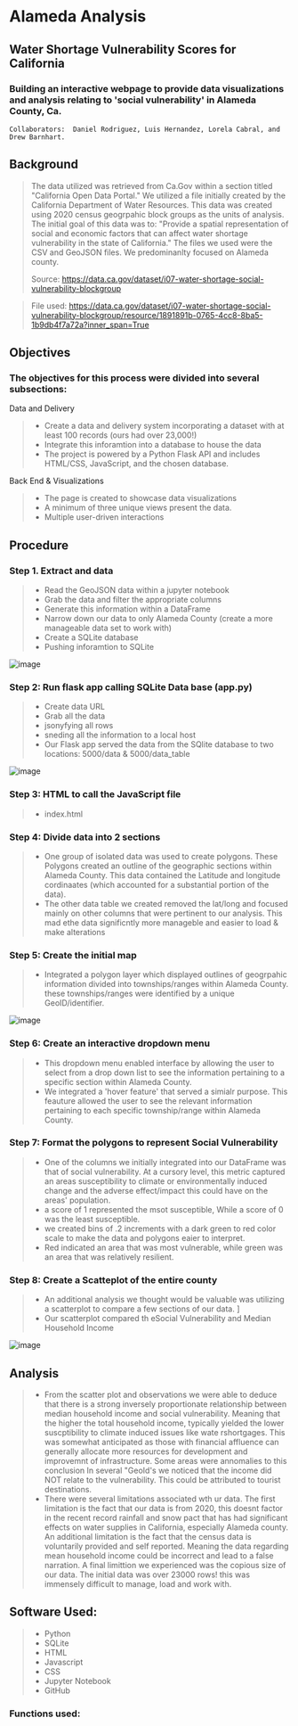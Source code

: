 # Alameda Analysis
## Water Shortage Vulnerability Scores for California

### Building an interactive webpage to provide data visualizations and analysis relating to 'social vulnerability' in Alameda County, Ca. 

```
Collaborators:  Daniel Rodriguez, Luis Hernandez, Lorela Cabral, and Drew Barnhart. 
```

## Background
> The data utilized was retrieved from Ca.Gov within a section titled "California Open Data Portal." We utilized a file initially created by the California Department of Water Resources. This data was created using 2020 census geogrpahic block groups as the units of analysis. The initial goal of this data was to: "Provide a spatial representation of social and economic factors that can affect water shortage vulnerability in the state of California." The files we used were the CSV and GeoJSON files. We predominanlty focused on Alameda county. 
> 
> Source: https://data.ca.gov/dataset/i07-water-shortage-social-vulnerability-blockgroup

> File used:  https://data.ca.gov/dataset/i07-water-shortage-social-vulnerability-blockgroup/resource/1891891b-0765-4cc8-8ba5-1b9db4f7a72a?inner_span=True

## Objectives

### The objectives for this process were divided into several subsections: 

Data and Delivery
> - Create a data and delivery system incorporating a dataset with at least 100 records (ours had over 23,000!)
> - Integrate this inforamtion into a database to house the data
> - The project is powered by a Python Flask API and includes HTML/CSS, JavaScript, and the chosen database. 

Back End & Visualizations
> - The page is created to showcase data visualizations 
> - A minimum of three unique views present the data.
> - Multiple user-driven interactions

## Procedure

### Step 1. Extract and data

> -  Read the GeoJSON data within a jupyter notebook
> - Grab the data and filter the appropriate columns
>  - Generate this information within a DataFrame 
>  - Narrow down our data to only Alameda County (create a more manageable data set to work with)
>  - Create a SQLite database 
>  - Pushing inforamtion to SQLite 

![image](https://user-images.githubusercontent.com/116226080/229967799-eb6c9780-ad6c-4e05-b4f5-8b5b5e917ebc.png)

### Step 2: Run flask app calling SQLite Data base (app.py)
> - Create data URL
> - Grab all the data 
> - jsonyfying all rows 
> - sneding all the information to a local host
> - Our Flask app served the data from the SQlite database to two locations: 5000/data & 5000/data_table

![image](https://user-images.githubusercontent.com/116226080/229967888-a6d49595-283b-49c4-9b34-8c67e7cf421c.png)

### Step 3: HTML to call the JavaScript file 
> - index.html

### Step 4: Divide data into 2 sections 
> - One group of isolated data was used to create polygons. These Polygons created an outline of the geographic sections within Alameda County. This data contained the Latitude and longitude cordinaates (which accounted for a substantial portion of the data). 
> - The other data table we created removed the lat/long and focused mainly on other columns that were pertinent to our analysis. This mad ethe data significntly more manageble and easier to load & make alterations

### Step 5: Create the initial map 
> - Integrated a polygon layer which displayed outlines of geogrpahic information divided into townships/ranges within Alameda County. these townships/ranges were identified by a unique GeoID/identifier. 

![image](https://user-images.githubusercontent.com/116226080/229967755-c10a4022-a534-4fd0-97fd-e46185a30f27.png)

### Step 6: Create an interactive dropdown menu
> - This dropdown menu enabled interface by allowing the user to select from a drop down list to see the information pertaining to a specific section within Alameda County. 
> - We integrated a 'hover feature' that served a simialr purpose. This feauture allowed the user to see the relevant information pertaining to each specific township/range within Alameda County. 

### Step 7: Format the polygons to represent Social Vulnerability
> - One of the columns we initially integrated into our DataFrame was that of social vulnerability. At a cursory level, this metric captured an areas susceptibility to climate or environmentally induced change and the adverse effect/impact this could have on the areas' population. 
> - a score of 1 represented the msot susceptible, While a score of 0 was the least susceptible. 
> - we created bins of .2 increments with a dark green to red color scale to make the data and polygons eaier to interpret. 
> - Red indicated an area that was most vulnerable, while green was an area that was relatively resilient. 

### Step 8: Create a Scatteplot of the entire county
> - An additional analysis we thought would be valuable was utilizing a scatterplot to compare a few sections of our data. ]
> - Our scatterplot compared th eSocial Vulnerability and Median Household Income

![image](https://user-images.githubusercontent.com/116226080/229967984-38235856-2719-431c-8d8b-53fca50fa9f9.png)

## Analysis
> - From the scatter plot and observations we were able to deduce that there is a strong inversely proportionate relationship between median household income and social vulnerability. Meaning that the higher the total household income, typically yielded the lower suscptibility to climate induced issues like wate rshortgages. This was somewhat anticipated as those with financial affluence can generally allocate more resources for development and improvemnt of infrastructure. Some areas were annomalies to this conclusion In several "GeoId's we noticed that the income did NOT relate to the vulnerability. This could be attributed to tourist destinations. 
> - There were several limitations associated wth ur data. The first limitation is the fact that our data is from 2020, this doesnt factor in the recent record rainfall and snow pact that has had significant effects on water supplies in California, especially Alameda county. An additional limitation is the fact that the census data is voluntarily provided and self reported. Meaning the data regarding mean household income could be incorrect and lead to a false narration. A final limittion we experienced was the copious size of our data. The initial data was over 23000 rows! this was immensely difficult to manage, load and work with. 

## Software Used:

> - Python
> - SQLite
> - HTML
> - Javascript
> - CSS
> - Jupyter Notebook
> - GitHub

### Functions used: 

> 
>
